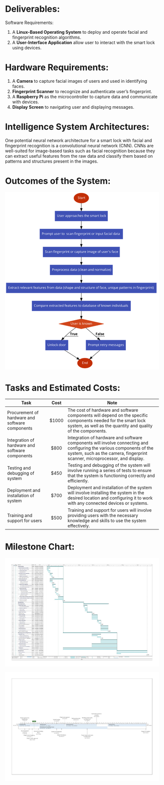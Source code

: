 # Deliverables:
Software Requirements: 
1.	A **Linux-Based Operating System** to deploy and operate facial and fingerprint recognition algorithms.
2.	A **User-Interface Application** allow user to interact with the smart lock using devices.

# Hardware Requirements: 
1.	A **Camera** to capture facial images of users and used in identifying faces.
2.	**Fingerprint Scanner** to recognize and authenticate user’s fingerprint.
3.	A **Raspberry Pi** as the microcontroller to capture data and communicate with devices.
4.	**Display Screen** to navigating user and displaying messages.

# Intelligence System Architectures:
One potential neural network architecture for a smart lock with facial and fingerprint recognition is a convolutional neural network (CNN). CNNs are well-suited for image-based tasks such as facial recognition because they can extract useful features from the raw data and classify them based on patterns and structures present in the images.

# Outcomes of the System:
![alt text](https://github.com/amirulian/smartlock-with-integrated-advanced-recognition/blob/main/REPORT/img/Implementation-Outcomes.png "Outcomes")

# Tasks and Estimated Costs:
Task|Cost|Note
---|:---:|---
Procurement of hardware and software components|$1000|The cost of hardware and software components will depend on the specific components needed for the smart lock system, as well as the quantity and quality of the components.
Integration of hardware and software components|$800|Integration of hardware and software components will involve connecting and configuring the various components of the system, such as the camera, fingerprint scanner, microprocessor, and display.
Testing and debugging of system|$450|Testing and debugging of the system will involve running a series of tests to ensure that the system is functioning correctly and efficiently.
Deployment and installation of system|$700|Deployment and installation of the system will involve installing the system in the desired location and configuring it to work with any connected devices or systems.
Training and support for users|$500|Training and support for users will involve providing users with the necessary knowledge and skills to use the system effectively.

# Milestone Chart:

![alt text](https://github.com/amirulian/smartlock-with-integrated-advanced-recognition/blob/main/REPORT/img/Implementation-Milestone.jpg "Milestone")

![alt text](https://github.com/amirulian/smartlock-with-integrated-advanced-recognition/blob/main/REPORT/img/Implementation-MilestoneTimeline.jpg "Milestone Timeline")
